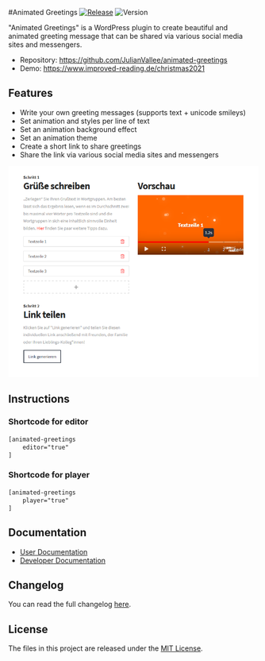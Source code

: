 #Animated Greetings
[![Release](https://github.com/JulianVallee/animated-greetings/actions/workflows/release.yml/badge.svg)](https://github.com/JulianVallee/animated-greetings/actions/workflows/release.yml)
![Version](https://img.shields.io/github/package-json/v/julianvallee/animated-greetings)

"Animated Greetings" is a WordPress plugin to create beautiful and animated greeting message
that can be shared via various social media sites and messengers.

- Repository: https://github.com/JulianVallee/animated-greetings
- Demo: https://www.improved-reading.de/christmas2021

## Features
- Write your own greeting messages (supports text + unicode smileys)
- Set animation and styles per line of text
- Set an animation background effect
- Set an animation theme
- Create a short link to share greetings
- Share the link via various social media sites and messengers

![Editor](./screenshots/editor.png "Editor")


## Instructions
### Shortcode for editor
```
[animated-greetings 
    editor="true"
]
```

### Shortcode for player
```
[animated-greetings 
    player="true"
]
```


## Documentation
- [User Documentation](https://github.com/JulianVallee/animated-greetings/blob/master/README.md)
- [Developer Documentation](https://github.com/JulianVallee/animated-greetings/blob/master/README.md)


## Changelog
You can read the full changelog [here](https://github.com/JulianVallee/animated-greetings/blob/master/CHANGELOG.md).

## License
The files in this project are released under the [MIT License](https://github.com/JulianVallee/animated-greetings/blob/master/LICENSE).

